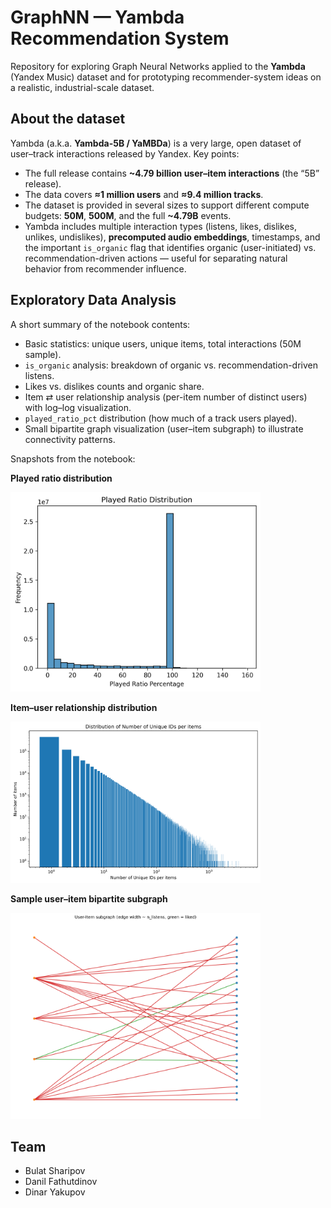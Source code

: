 # GraphNN — Yambda Recommendation System

Repository for exploring Graph Neural Networks applied to the **Yambda** (Yandex Music) dataset and for prototyping recommender-system ideas on a realistic, industrial-scale dataset.

## About the dataset

Yambda (a.k.a. **Yambda-5B / YaMBDa**) is a very large, open dataset of user–track interactions released by Yandex. Key points:

* The full release contains **\~4.79 billion user–item interactions** (the “5B” release). 
* The data covers **≈1 million users** and **≈9.4 million tracks**. 
* The dataset is provided in several sizes to support different compute budgets: **50M**, **500M**, and the full **\~4.79B** events. 
* Yambda includes multiple interaction types (listens, likes, dislikes, unlikes, undislikes), **precomputed audio embeddings**, timestamps, and the important `is_organic` flag that identifies organic (user-initiated) vs. recommendation-driven actions — useful for separating natural behavior from recommender influence. 

## Exploratory Data Analysis

A short summary of the notebook contents:

* Basic statistics: unique users, unique items, total interactions (50M sample).
* `is_organic` analysis: breakdown of organic vs. recommendation-driven listens.
* Likes vs. dislikes counts and organic share.
* Item ⇄ user relationship analysis (per-item number of distinct users) with log–log visualization.
* `played_ratio_pct` distribution (how much of a track users played).
* Small bipartite graph visualization (user–item subgraph) to illustrate connectivity patterns.

Snapshots from the notebook:

**Played ratio distribution**

<img src="Exploratory_Data_Analysis/played_ratio_distribution.png" alt="Played ratio" width="400">


**Item–user relationship distribution**

<img src="Exploratory_Data_Analysis/items-user-distribution.png" alt="Items User Distribution" width="400">

**Sample user–item bipartite subgraph**

<img src="Exploratory_Data_Analysis/user_item_subgraph.png" alt="User Item Subgraph" width="400">



## Team

* Bulat Sharipov
* Danil Fathutdinov
* Dinar Yakupov



